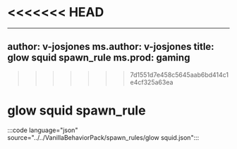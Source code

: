 <<<<<<< HEAD
=======
---
author: v-josjones
ms.author: v-josjones
title: glow squid spawn_rule
ms.prod: gaming
---

>>>>>>> 7d1551d7e458c5645aab6bd414c1e4cf325a63ea
# glow squid spawn_rule

:::code language="json" source="../../VanillaBehaviorPack/spawn_rules/glow squid.json":::
